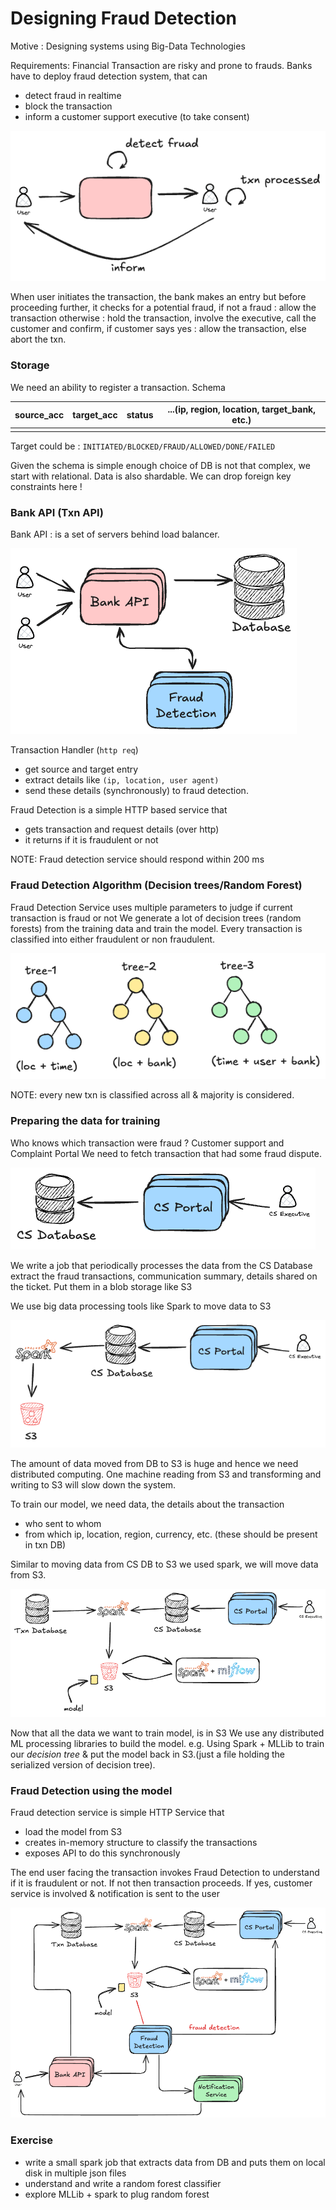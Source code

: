 # Designing Fraud Detection

Motive : Designing systems using Big-Data Technologies

Requirements:
Financial Transaction are risky and prone to frauds. Banks have to deploy fraud detection system, that can

- detect fraud in realtime
- block the transaction
- inform a customer support executive (to take consent)

![](assets/Pasted%20image%2020250908073701.png)

When user initiates the transaction, the bank makes an entry but before proceeding further, it checks for a potential fraud, if not a fraud : allow the transaction
otherwise : hold the transaction, involve the executive, call the customer and confirm, if customer says yes : allow the transaction, else abort the txn.

### Storage
We need an ability to register a transaction.
Schema


| source_acc | target_acc | status | ...(ip, region, location, target_bank, etc.) |
| ---------- | ---------- | ------ | -------------------------------------------- |
|            |            |        |                                              |

Target could be : `INITIATED/BLOCKED/FRAUD/ALLOWED/DONE/FAILED`

Given the schema is simple enough choice of DB is not that complex, we start with relational. Data is also shardable.
We can drop foreign key constraints here !
### Bank API (Txn API)
Bank API : is a set of servers behind load balancer.

![](assets/Pasted%20image%2020250908074553.png)

Transaction Handler (`http req`)

- get source and target entry
- extract details like `(ip, location, user agent)`
- send these details (synchronously) to fraud detection.

Fraud Detection is a simple HTTP based service that

- gets transaction and request details (over http)
- it returns if it is fraudulent or not

NOTE: Fraud detection service should respond within 200 ms
### Fraud Detection Algorithm (Decision trees/Random Forest)

Fraud Detection Service uses multiple parameters to judge if current transaction is fraud or not
We generate a lot of decision trees (random forests) from the training data and train the model. Every transaction is classified into either fraudulent or non fraudulent.

![](assets/Pasted%20image%2020250908075054.png)

NOTE: every new txn is classified across all & majority is considered.

### Preparing the data for training

Who knows which transaction were fraud ?
Customer support and Complaint Portal
We need to fetch transaction that had some fraud dispute.

![](assets/Pasted%20image%2020250908075508.png)

We write a job that periodically processes the data from the CS Database extract the fraud transactions, communication summary, details shared on the ticket.
Put them in a blob storage like S3

We use big data processing tools like Spark to move data to S3

![](assets/Pasted%20image%2020250908075620.png)

The amount of data moved from DB to S3 is huge and hence we need distributed computing.
One machine reading from S3 and transforming and writing to S3 will slow down the system.

To train our model, we need data, the details about the transaction
- who sent to whom
- from which ip, location, region, currency, etc. (these should be present in txn DB)

Similar to moving data from CS DB to S3 we used spark, we will move data from S3.

![](assets/Pasted%20image%2020250908080246.png)

Now that all the data we want to train model, is in S3
We use any distributed ML processing libraries to build the model. e.g. Using Spark + MLLib to train our *decision tree* & put the model back in S3.(just a file holding the serialized version of decision tree).
### Fraud Detection using the model

Fraud detection service is simple HTTP Service that

- load the model from S3
- creates in-memory structure to classify the transactions
- exposes API to do this synchronously

The end user facing the transaction invokes Fraud Detection to understand if it is fraudulent or not.
If not then transaction proceeds.
If yes, customer service is involved & notification is sent to the user

![](assets/Pasted%20image%2020250908080725.png)

### Exercise

- write a small spark job that extracts data from DB and puts them on local disk in multiple json files
- understand and write a random forest classifier
- explore MLLib + spark to plug random forest

